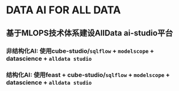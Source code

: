 # DATA AI FOR ALL DATA

## 基于MLOPS技术体系建设AllData ai-studio平台

### 非结构化AI: 使用cube-studio/`sqlflow` + `modelscope` + datascience + `alldata studio`

### 结构化AI: 使用feast + cube-studio/`sqlflow` + `modelscope` + datascience + `alldata studio`